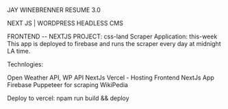 JAY WINEBRENNER RESUME 3.0

NEXT JS | WORDPRESS HEADLESS CMS

FRONTEND -- NEXTJS PROJECT: css-land
Scraper Application: this-week
This app is deployed to firebase and runs the scraper every day at midnight LA time. 


Technlogies:

Open Weather API,
WP API
NextJs
Vercel - Hosting Frontend NextJs App
Firebase 
Puppeteer for scraping WikiPedia

Deploy to vercel: npam run build && deploy
